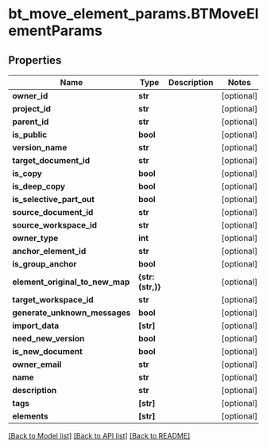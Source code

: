 # bt_move_element_params.BTMoveElementParams

## Properties
Name | Type | Description | Notes
------------ | ------------- | ------------- | -------------
**owner_id** | **str** |  | [optional] 
**project_id** | **str** |  | [optional] 
**parent_id** | **str** |  | [optional] 
**is_public** | **bool** |  | [optional] 
**version_name** | **str** |  | [optional] 
**target_document_id** | **str** |  | [optional] 
**is_copy** | **bool** |  | [optional] 
**is_deep_copy** | **bool** |  | [optional] 
**is_selective_part_out** | **bool** |  | [optional] 
**source_document_id** | **str** |  | [optional] 
**source_workspace_id** | **str** |  | [optional] 
**owner_type** | **int** |  | [optional] 
**anchor_element_id** | **str** |  | [optional] 
**is_group_anchor** | **bool** |  | [optional] 
**element_original_to_new_map** | **{str: (str,)}** |  | [optional] 
**target_workspace_id** | **str** |  | [optional] 
**generate_unknown_messages** | **bool** |  | [optional] 
**import_data** | **[str]** |  | [optional] 
**need_new_version** | **bool** |  | [optional] 
**is_new_document** | **bool** |  | [optional] 
**owner_email** | **str** |  | [optional] 
**name** | **str** |  | [optional] 
**description** | **str** |  | [optional] 
**tags** | **[str]** |  | [optional] 
**elements** | **[str]** |  | [optional] 

[[Back to Model list]](../README.md#documentation-for-models) [[Back to API list]](../README.md#documentation-for-api-endpoints) [[Back to README]](../README.md)



